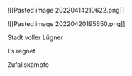 ![[Pasted image 20220414210622.png]]

![[Pasted image 20220420195650.png]]

Stadt voller Lügner

Es regnet

Zufallskämpfe